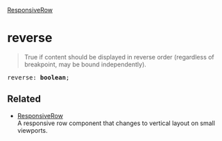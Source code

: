 [ResponsiveRow](ResponsiveRow.md)

# reverse

> True if content should be displayed in reverse order (regardless of breakpoint, may be bound independently).

<pre class="docgen_signature">reverse: <b>boolean</b>;</pre>

## Related

- [<!--{ref:class}-->ResponsiveRow](ResponsiveRow.md) \
    A responsive row component that changes to vertical layout on small viewports.
